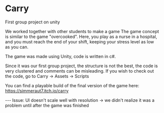 # Carry
First group project on unity

We worked together with other students to make a game
The game concept is similar to the game "overcooked". Here, you play as a nurse in a hospital, and you must reach the end of your shift, keeping your stress
level as low as you can.

The game was made using Unity, code is written in c#.

Since it was our first group project, the structure is not the best, the code is very clustered and comments can be misleading.
If you wish to check out the code, go to Carry -> Assets -> Scripts

You can find a playable build of the final version of the game here: https://simmeraut7.itch.io/carry

--- Issue: UI doesn't scale well with resolution -> we didn't realize it was a problem until after the game was finished
